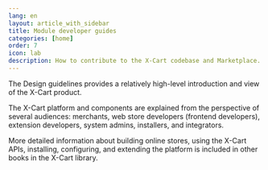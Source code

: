 ```yaml
---
lang: en
layout: article_with_sidebar
title: Module developer guides
categories: [home]
order: 7
icon: lab
description: How to contribute to the X-Cart codebase and Marketplace. Create or customize, and test and package extensions.
---
```


The Design guidelines provides a relatively high-level introduction and view of the X-Cart  product.

The X-Cart  platform and components are explained from the perspective of several audiences: merchants, web store developers (frontend developers), extension developers, system admins, installers, and integrators.

More detailed information about building online stores, using the X-Cart  APIs, installing, configuring, and extending the platform is included in other books in the X-Cart  library.